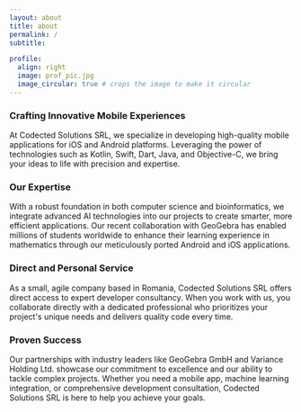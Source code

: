 ```yaml
---
layout: about
title: about
permalink: /
subtitle: 

profile:
  align: right
  image: prof_pic.jpg
  image_circular: true # crops the image to make it circular
---
```


### Crafting Innovative Mobile Experiences
At Codected Solutions SRL, we specialize in developing high-quality mobile applications for iOS and Android platforms. Leveraging the power of technologies such as Kotlin, Swift, Dart, Java, and Objective-C, we bring your ideas to life with precision and expertise.

### Our Expertise
With a robust foundation in both computer science and bioinformatics, we integrate advanced AI technologies into our projects to create smarter, more efficient applications. Our recent collaboration with GeoGebra has enabled millions of students worldwide to enhance their learning experience in mathematics through our meticulously ported Android and iOS applications.

### Direct and Personal Service
As a small, agile company based in Romania, Codected Solutions SRL offers direct access to expert developer consultancy. When you work with us, you collaborate directly with a dedicated professional who prioritizes your project's unique needs and delivers quality code every time.

### Proven Success
Our partnerships with industry leaders like GeoGebra GmbH and Variance Holding Ltd. showcase our commitment to excellence and our ability to tackle complex projects. Whether you need a mobile app, machine learning integration, or comprehensive development consultation, Codected Solutions SRL is here to help you achieve your goals.

